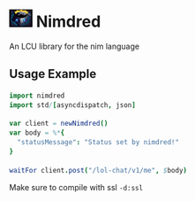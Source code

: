 # <img src="assets/nimdred_logo.png" width="42px" height="32px"/>  Nimdred
An LCU library for the nim language

## Usage Example
```nim
import nimdred
import std/[asyncdispatch, json]

var client = newNimdred()
var body = %*{
  "statusMessage": "Status set by nimdred!"
}

waitFor client.post("/lol-chat/v1/me", $body)
```

Make sure to compile with ssl `-d:ssl`